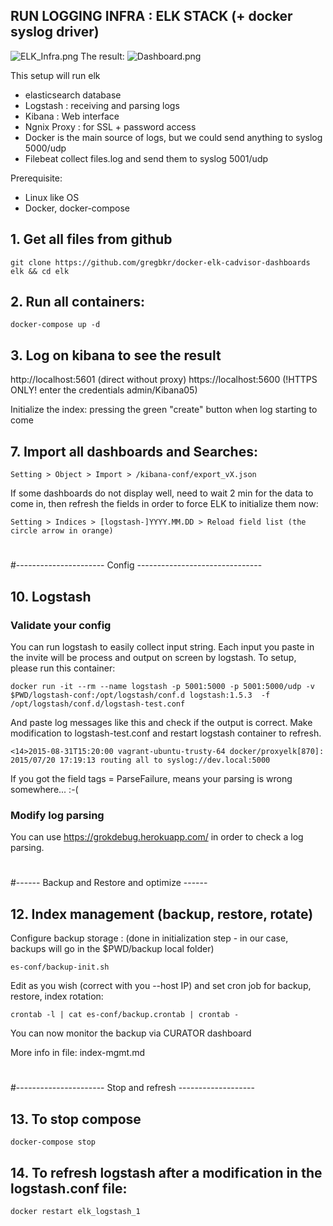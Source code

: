 ## RUN LOGGING INFRA : ELK STACK (+ docker syslog driver)

![ELK_Infra.png](https://github.com/gregbkr/docker-elk-cadvisor-dashboards/raw/master/ELK_Infra.png)
The result: ![Dashboard.png](https://github.com/gregbkr/docker-elk-cadvisor-dashboards/raw/master/Dashboard.png)

This setup will run elk
* elasticsearch database
* Logstash : receiving and parsing logs
* Kibana : Web interface
* Ngnix Proxy : for SSL + password access
* Docker is the main source of logs, but we could send anything to syslog 5000/udp
* Filebeat collect files.log and send them to syslog 5001/udp

Prerequisite:
 - Linux like OS
 - Docker, docker-compose


## 1. Get all files from github
    git clone https://github.com/gregbkr/docker-elk-cadvisor-dashboards elk && cd elk

## 2. Run all containers:

    docker-compose up -d

## 3. Log on kibana to see the result

http://localhost:5601 (direct without proxy)
https://localhost:5600 (!HTTPS ONLY! enter the credentials admin/Kibana05) 

Initialize the index: pressing the green "create" button when log starting to come

## 7. Import all dashboards and Searches: 
    Setting > Object > Import > /kibana-conf/export_vX.json

If some dashboards do not display well, need to wait 2 min for the data to come in, then refresh the fields in order to force ELK to initialize  them now:

    Setting > Indices > [logstash-]YYYY.MM.DD > Reload field list (the circle arrow in orange)

#
#---------------------- Config  -------------------------------

## 10. Logstash

### Validate your config 

You can run logstash to easily collect input string. Each input you paste in the invite will be process and output on screen by logstash. To setup, please run this container: 
  
    docker run -it --rm --name logstash -p 5001:5000 -p 5001:5000/udp -v $PWD/logstash-conf:/opt/logstash/conf.d logstash:1.5.3  -f /opt/logstash/conf.d/logstash-test.conf
  
And paste log messages like this and check if the output is correct. Make modification to logstash-test.conf and restart logstash container to refresh.

    <14>2015-08-31T15:20:00 vagrant-ubuntu-trusty-64 docker/proxyelk[870]: 2015/07/20 17:19:13 routing all to syslog://dev.local:5000

If you got the field tags = ParseFailure, means your parsing is wrong somewhere... :-(

### Modify log parsing

You can use https://grokdebug.herokuapp.com/ in order to check a log parsing. 

#
#------ Backup and Restore and optimize ------

## 12. Index management (backup, restore, rotate)

Configure backup storage  : (done in initialization step - in our case, backups will go in the $PWD/backup local folder)

    es-conf/backup-init.sh

Edit as you wish (correct with you --host IP) and set cron job for backup, restore, index rotation:

    crontab -l | cat es-conf/backup.crontab | crontab -

You can now monitor the backup via CURATOR dashboard

More info in file: index-mgmt.md

#
#---------------------- Stop and refresh -------------------
## 13. To stop compose
    docker-compose stop

## 14. To refresh logstash after a modification in the logstash.conf file:
    docker restart elk_logstash_1
